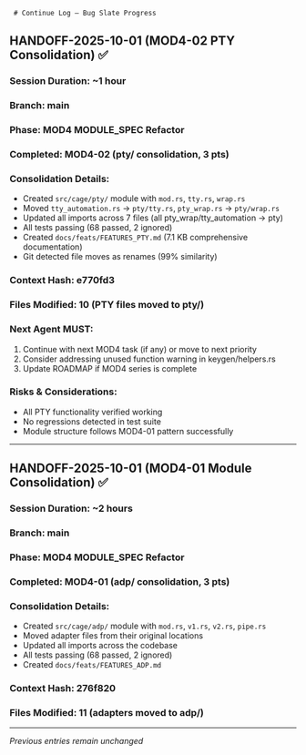      # Continue Log – Bug Slate Progress

## HANDOFF-2025-10-01 (MOD4-02 PTY Consolidation) ✅

### Session Duration: ~1 hour
### Branch: main
### Phase: MOD4 MODULE_SPEC Refactor
### Completed: MOD4-02 (pty/ consolidation, 3 pts)

### Consolidation Details:
- Created `src/cage/pty/` module with `mod.rs`, `tty.rs`, `wrap.rs`
- Moved `tty_automation.rs` → `pty/tty.rs`, `pty_wrap.rs` → `pty/wrap.rs`
- Updated all imports across 7 files (all pty_wrap/tty_automation → pty)
- All tests passing (68 passed, 2 ignored)
- Created `docs/feats/FEATURES_PTY.md` (7.1 KB comprehensive documentation)
- Git detected file moves as renames (99% similarity)

### Context Hash: e770fd3
### Files Modified: 10 (PTY files moved to pty/)

### Next Agent MUST:
1. Continue with next MOD4 task (if any) or move to next priority
2. Consider addressing unused function warning in keygen/helpers.rs
3. Update ROADMAP if MOD4 series is complete

### Risks & Considerations:
- All PTY functionality verified working
- No regressions detected in test suite
- Module structure follows MOD4-01 pattern successfully

---

## HANDOFF-2025-10-01 (MOD4-01 Module Consolidation) ✅

### Session Duration: ~2 hours
### Branch: main
### Phase: MOD4 MODULE_SPEC Refactor
### Completed: MOD4-01 (adp/ consolidation, 3 pts)

### Consolidation Details:
- Created `src/cage/adp/` module with `mod.rs`, `v1.rs`, `v2.rs`, `pipe.rs`
- Moved adapter files from their original locations
- Updated all imports across the codebase
- All tests passing (68 passed, 2 ignored)
- Created `docs/feats/FEATURES_ADP.md`

### Context Hash: 276f820
### Files Modified: 11 (adapters moved to adp/)

---

*Previous entries remain unchanged*